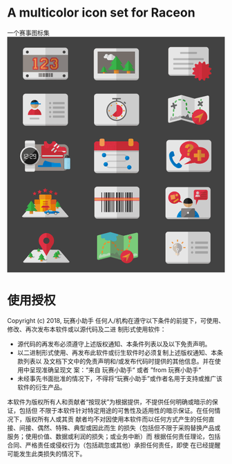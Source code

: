 # A multicolor icon set for Raceon

一个赛事图标集
![Preview](./src/preview.png)


# 使用授权
Copyright (c) 2018, 玩赛小助手
任何人/机构在遵守以下条件的前提下，可使用、修改、再次发布本软件或以源代码及二进
制形式使用软件：

* 源代码的再发布必须遵守上述版权通知、本条件列表以及以下免责声明。
* 以二进制形式使用、再发布此软件或衍生软件时必须复制上述版权通知、本条款列表以
	及文档下文中的免责声明和/或发布代码时提供的其他信息。并在使用中呈现准确呈现文
	案：“来自 玩赛小助手“ 或者 ”from 玩赛小助手“
* 未经事先书面批准的情况下，不得将“玩赛小助手”或作者名用于支持或推广该软件的衍生产品。

本软件为版权所有人和贡献者“按现状”为根据提供，不提供任何明确或暗示的保证，包括但
不限于本软件针对特定用途的可售性及适用性的暗示保证。在任何情况下，版权所有人或其贡
献者均不对因使用本软件而以任何方式产生的任何直接、间接、偶然、特殊、典型或因此而生
的损失（包括但不限于采购替换产品或服务；使用价值、数据或利润的损失；或业务中断）而
根据任何责任理论，包括合同、严格责任或侵权行为（包括疏忽或其他）承担任何责任，即使
在已经提醒可能发生此类损失的情况下。
